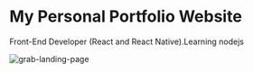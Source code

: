 # My Personal Portfolio Website 

Front-End Developer (React and React Native).Learning nodejs

![grab-landing-page](https://github.com/hamzasaleem2397/MyPortfolio/edit/master/website.gif)
